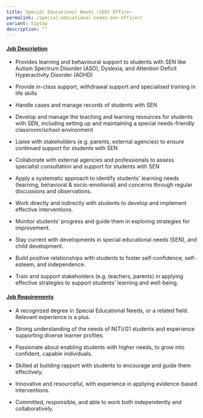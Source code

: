 ```yaml
---
title: Special Educational Needs (SEN) Officer
permalink: /special-educational-needs-sen-officer/
variant: tiptap
description: ""
---
```

<h4><strong><u>Job Description</u></strong></h4>
<ul data-tight="true" class="tight">
<li>
<p>Provides learning and behavioural support to students with SEN like Autism
Spectrum Disorder (ASD), Dyslexia, and Attention Deficit Hyperactivity
Disorder (ADHD)</p>
</li>
<li>
<p>Provide in-class support, withdrawal support and specialised training
in life skills</p>
</li>
<li>
<p>Handle cases and manage records of students with SEN</p>
</li>
<li>
<p>Develop and manage the teaching and learning resources for students with
SEN, including setting up and maintaining a special needs-friendly classroom/school
environment</p>
</li>
<li>
<p>Liaise with stakeholders (e.g. parents, external agencies) to ensure continued
support for students with SEN</p>
</li>
<li>
<p>Collaborate with external agencies and professionals to assess specialist
consultation and support for students with SEN</p>
</li>
<li>
<p>Apply a systematic approach to identify students' learning needs (learning,
behavioral &amp; socio-emotional) and concerns through regular discussions
and observations.</p>
</li>
<li>
<p>Work directly and indirectly with students to develop and implement effective
interventions.</p>
</li>
<li>
<p>Monitor students’ progress and guide them in exploring strategies for
improvement.</p>
</li>
<li>
<p>Stay current with developments in special educational needs (SEN), and
child development.</p>
</li>
<li>
<p>Build positive relationships with students to foster self-confidence,
self-esteem, and independence.</p>
</li>
<li>
<p>Train and support stakeholders (e.g. teachers, parents) in applying effective
strategies to support students’ learning and well-being.</p>
</li>
</ul>
<h4><strong><u>Job Requirements</u></strong></h4>
<ul data-tight="true" class="tight">
<li>
<p>A recognized degree in Special Educational Needs, or a related field.
Relevant experience is a plus.</p>
</li>
<li>
<p>Strong understanding of the needs of N(T)/G1 students and experience supporting
diverse learner profiles.</p>
</li>
<li>
<p>Passionate about enabling students with higher needs, to grow into confident,
capable individuals.</p>
</li>
<li>
<p>Skilled at building rapport with students to encourage and guide them
effectively.</p>
</li>
<li>
<p>Innovative and resourceful, with experience in applying evidence-based
interventions.</p>
</li>
<li>
<p>Committed, responsible, and able to work both independently and collaboratively.</p>
</li>
</ul>
<p></p>